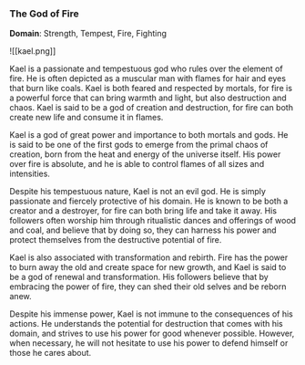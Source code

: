 ### The God of Fire

**Domain**: Strength, Tempest, Fire, Fighting

![[kael.png]]

Kael is a passionate and tempestuous god who rules over the element of fire. He is often depicted as a muscular man with flames for hair and eyes that burn like coals. Kael is both feared and respected by mortals, for fire is a powerful force that can bring warmth and light, but also destruction and chaos. Kael is said to be a god of creation and destruction, for fire can both create new life and consume it in flames.

Kael is a god of great power and importance to both mortals and gods. He is said to be one of the first gods to emerge from the primal chaos of creation, born from the heat and energy of the universe itself. His power over fire is absolute, and he is able to control flames of all sizes and intensities.

Despite his tempestuous nature, Kael is not an evil god. He is simply passionate and fiercely protective of his domain. He is known to be both a creator and a destroyer, for fire can both bring life and take it away. His followers often worship him through ritualistic dances and offerings of wood and coal, and believe that by doing so, they can harness his power and protect themselves from the destructive potential of fire.

Kael is also associated with transformation and rebirth. Fire has the power to burn away the old and create space for new growth, and Kael is said to be a god of renewal and transformation. His followers believe that by embracing the power of fire, they can shed their old selves and be reborn anew.

Despite his immense power, Kael is not immune to the consequences of his actions. He understands the potential for destruction that comes with his domain, and strives to use his power for good whenever possible. However, when necessary, he will not hesitate to use his power to defend himself or those he cares about.
